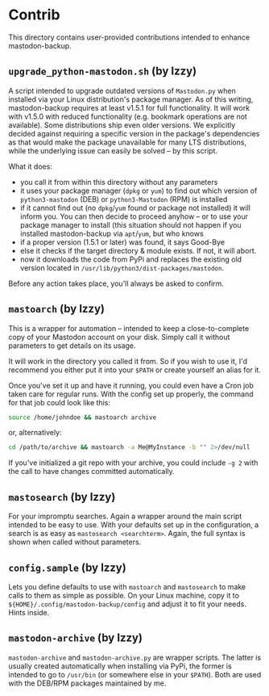 # Contrib
This directory contains user-provided contributions intended to enhance
mastodon-backup.

## `upgrade_python-mastodon.sh` (by Izzy)
A script intended to upgrade outdated versions of `Mastodon.py` when installed
via your Linux distribution's package manager. As of this writing,
mastodon-backup requires at least v1.5.1 for full functionality. It will
work with v1.5.0 with reduced functionality (e.g. bookmark operations are not
available). Some distributions ship even older versions. We explicitly decided
against requiring a specific version in the package's dependencies as that would
make the package unavailable for many LTS distributions, while the underlying
issue can easily be solved – by this script.

What it does:

* you call it from within this directory without any parameters
* it uses your package manager (`dpkg` or `yum`) to find out which version of
  `python3-mastodon` (DEB) or `python3-Mastodon` (RPM) is installed
* if it cannot find out (no `dpkg`/`yum` found or package not installed) it
  will inform you. You can then decide to proceed anyhow – or to use your
  package manager to install (this situation should not happen if you installed
  mastodon-backup via `apt`/`yum`, but who knows
* if a proper version (1.5.1 or later) was found, it says Good-Bye
* else it checks if the target directory & module exists. If not, it will abort.
* now it downloads the code from PyPi and replaces the existing old version
  located in `/usr/lib/python3/dist-packages/mastodon`.

Before any action takes place, you'll always be asked to confirm.

## `mastoarch` (by Izzy)
This is a wrapper for automation – intended to keep a close-to-complete copy
of your Mastodon account on your disk. Simply call it without parameters to
get details on its usage.

It will work in the directory you called it from. So if you wish to use it, I'd
recommend you either put it into your `$PATH` or create yourself an alias for it.

Once you've set it up and have it running, you could even have a Cron job
taken care for regular runs. With the config set up properly, the command
for that job could look like this:

```bash
source /home/johndoe && mastoarch archive
```

or, alternatively:

```bash
cd /path/to/archive && mastoarch -a Me@MyInstance -b "" 2>/dev/null
```

If you've initialized a git repo with your archive, you could include `-g 2`
with the call to have changes committed automatically.

## `mastosearch` (by Izzy)
For your impromptu searches. Again a wrapper around the main script intended
to be easy to use. With your defaults set up in the configuration, a search
is as easy as `mastosearch <searchterm>`. Again, the full syntax is shown when
called without parameters.

## `config.sample` (by Izzy)
Lets you define defaults to use with `mastoarch` and `mastosearch` to make
calls to them as simple as possible. On your Linux machine, copy it to
`${HOME}/.config/mastodon-backup/config` and adjust it to fit your needs.
Hints inside.

## `mastodon-archive` (by Izzy)
`mastodon-archive` and `mastodon-archive.py` are wrapper scripts. The latter is
usually created automatically when installing via PyPi, the former is intended
to go to `/usr/bin` (or somewhere else in your `$PATH`). Both are used with the
DEB/RPM packages maintained by me.

